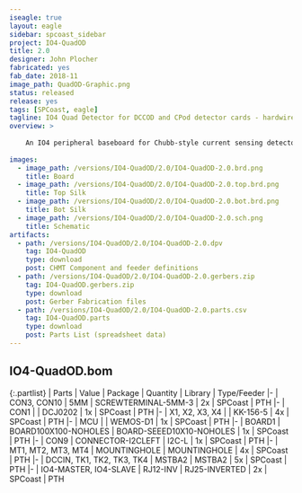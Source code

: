 ```yaml
---
iseagle: true
layout: eagle
sidebar: spcoast_sidebar
project: IO4-QuadOD
title: 2.0
designer: John Plocher
fabricated: yes
fab_date: 2018-11
image_path: QuadOD-Graphic.png
status: released
release: yes
tags: [SPCoast, eagle]
tagline: IO4 Quad Detector for DCCOD and CPod detector cards - hardwired, IO4 or WeMos/WiFi connected
overview: >
    
    An IO4 peripheral baseboard for Chubb-style current sensing detectors.
    
images:
  - image_path: /versions/IO4-QuadOD/2.0/IO4-QuadOD-2.0.brd.png
    title: Board
  - image_path: /versions/IO4-QuadOD/2.0/IO4-QuadOD-2.0.top.brd.png
    title: Top Silk
  - image_path: /versions/IO4-QuadOD/2.0/IO4-QuadOD-2.0.bot.brd.png
    title: Bot Silk
  - image_path: /versions/IO4-QuadOD/2.0/IO4-QuadOD-2.0.sch.png
    title: Schematic
artifacts:
  - path: /versions/IO4-QuadOD/2.0/IO4-QuadOD-2.0.dpv
    tag: IO4-QuadOD
    type: download
    post: CHMT Component and feeder definitions
  - path: /versions/IO4-QuadOD/2.0/IO4-QuadOD-2.0.gerbers.zip
    tag: IO4-QuadOD.gerbers.zip
    type: download
    post: Gerber Fabrication files
  - path: /versions/IO4-QuadOD/2.0/IO4-QuadOD-2.0.parts.csv
    tag: IO4-QuadOD.parts
    type: download
    post: Parts List (spreadsheet data)
---
```


## IO4-QuadOD.bom

{:.partlist}
| Parts | Value | Package | Quantity | Library | Type/Feeder
|-
| CON3, CON10 | 5MM | SCREWTERMINAL-5MM-3 | 2x | SPCoast | PTH
|-
| CON1 |  | DCJ0202 | 1x | SPCoast | PTH
|-
| X1, X2, X3, X4 |  | KK-156-5 | 4x | SPCoast | PTH
|-
| MCU |  | WEMOS-D1 | 1x | SPCoast | PTH
|-
| BOARD1 | BOARD100X100-NOHOLES | BOARD-SEEED10X10-NOHOLES | 1x | SPCoast | PTH
|-
| CON9 | CONNECTOR-I2CLEFT | I2C-L | 1x | SPCoast | PTH
|-
| MT1, MT2, MT3, MT4 | MOUNTINGHOLE | MOUNTINGHOLE | 4x | SPCoast | PTH
|-
| DCCIN, TK1, TK2, TK3, TK4 | MSTBA2 | MSTBA2 | 5x | SPCoast | PTH
|-
| IO4-MASTER, IO4-SLAVE | RJ12-INV | RJ25-INVERTED | 2x | SPCoast | PTH
